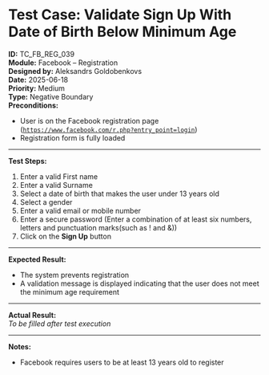 # Test Case: Validate Sign Up With Date of Birth Below Minimum Age

**ID:** TC_FB_REG_039  
**Module:** Facebook – Registration  
**Designed by:** Aleksandrs Goldobenkovs  
**Date:** 2025-06-18  
**Priority:** Medium  
**Type:** Negative Boundary  
**Preconditions:**  
- User is on the Facebook registration page  ([`https://www.facebook.com/r.php?entry_point=login`](https://www.facebook.com/r.php?entry_point=login))
- Registration form is fully loaded

---

**Test Steps:**

1. Enter a valid First name
2. Enter a valid Surname
3. Select a date of birth that makes the user under 13 years old
4. Select a gender
5. Enter a valid email or mobile number 
6. Enter a secure password (Enter a combination of at least six numbers, letters and punctuation marks(such as ! and &))
7. Click on the **Sign Up** button

---

**Expected Result:**   
- The system prevents registration
- A validation message is displayed indicating that the user does not meet the minimum age requirement

---

**Actual Result:**  
_To be filled after test execution_

---

**Notes:**
- Facebook requires users to be at least 13 years old to register
